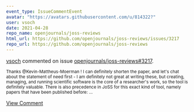 ```yaml
---
event_type: IssueCommentEvent
avatar: "https://avatars.githubusercontent.com/u/814322?"
user: vsoch
date: 2021-04-28
repo_name: openjournals/joss-reviews
html_url: https://github.com/openjournals/joss-reviews/issues/3217
repo_url: https://github.com/openjournals/joss-reviews
---
```


<a href='https://github.com/vsoch' target='_blank'>vsoch</a> commented on issue <a href='https://github.com/openjournals/joss-reviews/issues/3217' target='_blank'>openjournals/joss-reviews#3217</a>.

<small>Thanks @Kevin-Mattheus-Moerman ! I can definitely shorten the paper, and let's chat about the statement of need first - I am definitely not great at writing these, but creating, managing, and running scientific software is the core of a researcher's work, so the tool is definitely valuable. There is also precedence in JoSS for this exact kind of tool, namely papers that have been published before:...</small>

<a href='https://github.com/openjournals/joss-reviews/issues/3217' target='_blank'>View Comment</a>